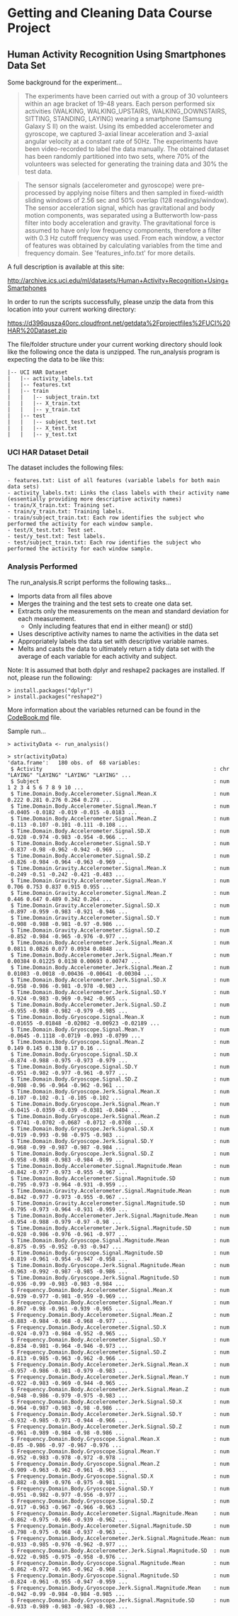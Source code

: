# Getting and Cleaning Data Course Project

## Human Activity Recognition Using Smartphones Data Set 

Some background for the experiment...

> The experiments have been carried out with a group of 30 volunteers within an age bracket of 19-48 years. Each person performed six activities (WALKING, WALKING_UPSTAIRS, WALKING_DOWNSTAIRS, SITTING, STANDING, LAYING) wearing a smartphone (Samsung Galaxy S II) on the waist. Using its embedded accelerometer and gyroscope, we captured 3-axial linear acceleration and 3-axial angular velocity at a constant rate of 50Hz. The experiments have been video-recorded to label the data manually. The obtained dataset has been randomly partitioned into two sets, where 70% of the volunteers was selected for generating the training data and 30% the test data. 

> The sensor signals (accelerometer and gyroscope) were pre-processed by applying noise filters and then sampled in fixed-width sliding windows of 2.56 sec and 50% overlap (128 readings/window). The sensor acceleration signal, which has gravitational and body motion components, was separated using a Butterworth low-pass filter into body acceleration and gravity. The gravitational force is assumed to have only low frequency components, therefore a filter with 0.3 Hz cutoff frequency was used. From each window, a vector of features was obtained by calculating variables from the time and frequency domain. See 'features_info.txt' for more details. 

A full description is available at this site:

http://archive.ics.uci.edu/ml/datasets/Human+Activity+Recognition+Using+Smartphones

In order to run the scripts successfully, please unzip the data from this location into your current working directory: 

https://d396qusza40orc.cloudfront.net/getdata%2Fprojectfiles%2FUCI%20HAR%20Dataset.zip 

The file/folder structure under your current working directory should look like the following once the data is unzipped. The run_analysis program is expecting the data to be like this:

```
|-- UCI HAR Dataset
|   |-- activity_labels.txt
|   |-- features.txt
|   |-- train
|   |   |-- subject_train.txt
|   |   |-- X_train.txt
|   |   |-- y_train.txt
|   |-- test
|   |   |-- subject_test.txt
|   |   |-- X_test.txt
|   |   |-- y_test.txt
```

### UCI HAR Dataset Detail

The dataset includes the following files:
```
- features.txt: List of all features (variable labels for both main data sets)
- activity_labels.txt: Links the class labels with their activity name (essentially providing more descriptive activity names)
- train/X_train.txt: Training set.
- train/y_train.txt: Training labels.
- train/subject_train.txt: Each row identifies the subject who performed the activity for each window sample.
- test/X_test.txt: Test set.
- test/y_test.txt: Test labels.
- test/subject_train.txt: Each row identifies the subject who performed the activity for each window sample.
```

### Analysis Performed 

The run_analysis.R script performs the following tasks...

- Imports data from all files above
- Merges the training and the test sets to create one data set.
- Extracts only the measurements on the mean and standard deviation for each measurement. 
  - Only including features that end in either mean() or std()
- Uses descriptive activity names to name the activities in the data set
- Appropriately labels the data set with descriptive variable names. 
- Melts and casts the data to ultimately return a tidy data set with the average of each variable for each activity and subject.

Note: It is assumed that both dplyr and reshape2 packages are installed. If not, please run the following:
```
> install.packages("dplyr")
> install.packages("reshape2")
```

More information about the variables returned can be found in the [CodeBook.md](CodeBook.md) file.

Sample run...
 
```
> activityData <- run_analysis()

> str(activityData)
'data.frame':	180 obs. of  68 variables:
 $ Activity                                                      : chr  "LAYING" "LAYING" "LAYING" "LAYING" ...
 $ Subject                                                       : num  1 2 3 4 5 6 7 8 9 10 ...
 $ Time.Domain.Body.Accelerometer.Signal.Mean.X                  : num  0.222 0.281 0.276 0.264 0.278 ...
 $ Time.Domain.Body.Accelerometer.Signal.Mean.Y                  : num  -0.0405 -0.0182 -0.019 -0.015 -0.0183 ...
 $ Time.Domain.Body.Accelerometer.Signal.Mean.Z                  : num  -0.113 -0.107 -0.101 -0.111 -0.108 ...
 $ Time.Domain.Body.Accelerometer.Signal.SD.X                    : num  -0.928 -0.974 -0.983 -0.954 -0.966 ...
 $ Time.Domain.Body.Accelerometer.Signal.SD.Y                    : num  -0.837 -0.98 -0.962 -0.942 -0.969 ...
 $ Time.Domain.Body.Accelerometer.Signal.SD.Z                    : num  -0.826 -0.984 -0.964 -0.963 -0.969 ...
 $ Time.Domain.Gravity.Accelerometer.Signal.Mean.X               : num  -0.249 -0.51 -0.242 -0.421 -0.483 ...
 $ Time.Domain.Gravity.Accelerometer.Signal.Mean.Y               : num  0.706 0.753 0.837 0.915 0.955 ...
 $ Time.Domain.Gravity.Accelerometer.Signal.Mean.Z               : num  0.446 0.647 0.489 0.342 0.264 ...
 $ Time.Domain.Gravity.Accelerometer.Signal.SD.X                 : num  -0.897 -0.959 -0.983 -0.921 -0.946 ...
 $ Time.Domain.Gravity.Accelerometer.Signal.SD.Y                 : num  -0.908 -0.988 -0.981 -0.97 -0.986 ...
 $ Time.Domain.Gravity.Accelerometer.Signal.SD.Z                 : num  -0.852 -0.984 -0.965 -0.976 -0.977 ...
 $ Time.Domain.Body.Accelerometer.Jerk.Signal.Mean.X             : num  0.0811 0.0826 0.077 0.0934 0.0848 ...
 $ Time.Domain.Body.Accelerometer.Jerk.Signal.Mean.Y             : num  0.00384 0.01225 0.0138 0.00693 0.00747 ...
 $ Time.Domain.Body.Accelerometer.Jerk.Signal.Mean.Z             : num  0.01083 -0.0018 -0.00436 -0.00641 -0.00304 ...
 $ Time.Domain.Body.Accelerometer.Jerk.Signal.SD.X               : num  -0.958 -0.986 -0.981 -0.978 -0.983 ...
 $ Time.Domain.Body.Accelerometer.Jerk.Signal.SD.Y               : num  -0.924 -0.983 -0.969 -0.942 -0.965 ...
 $ Time.Domain.Body.Accelerometer.Jerk.Signal.SD.Z               : num  -0.955 -0.988 -0.982 -0.979 -0.985 ...
 $ Time.Domain.Body.Gryoscope.Signal.Mean.X                      : num  -0.01655 -0.01848 -0.02082 -0.00923 -0.02189 ...
 $ Time.Domain.Body.Gryoscope.Signal.Mean.Y                      : num  -0.0645 -0.1118 -0.0719 -0.093 -0.0799 ...
 $ Time.Domain.Body.Gryoscope.Signal.Mean.Z                      : num  0.149 0.145 0.138 0.17 0.16 ...
 $ Time.Domain.Body.Gryoscope.Signal.SD.X                        : num  -0.874 -0.988 -0.975 -0.973 -0.979 ...
 $ Time.Domain.Body.Gryoscope.Signal.SD.Y                        : num  -0.951 -0.982 -0.977 -0.961 -0.977 ...
 $ Time.Domain.Body.Gryoscope.Signal.SD.Z                        : num  -0.908 -0.96 -0.964 -0.962 -0.961 ...
 $ Time.Domain.Body.Gryoscope.Jerk.Signal.Mean.X                 : num  -0.107 -0.102 -0.1 -0.105 -0.102 ...
 $ Time.Domain.Body.Gryoscope.Jerk.Signal.Mean.Y                 : num  -0.0415 -0.0359 -0.039 -0.0381 -0.0404 ...
 $ Time.Domain.Body.Gryoscope.Jerk.Signal.Mean.Z                 : num  -0.0741 -0.0702 -0.0687 -0.0712 -0.0708 ...
 $ Time.Domain.Body.Gryoscope.Jerk.Signal.SD.X                   : num  -0.919 -0.993 -0.98 -0.975 -0.983 ...
 $ Time.Domain.Body.Gryoscope.Jerk.Signal.SD.Y                   : num  -0.968 -0.99 -0.987 -0.987 -0.984 ...
 $ Time.Domain.Body.Gryoscope.Jerk.Signal.SD.Z                   : num  -0.958 -0.988 -0.983 -0.984 -0.99 ...
 $ Time.Domain.Body.Accelerometer.Signal.Magnitude.Mean          : num  -0.842 -0.977 -0.973 -0.955 -0.967 ...
 $ Time.Domain.Body.Accelerometer.Signal.Magnitude.SD            : num  -0.795 -0.973 -0.964 -0.931 -0.959 ...
 $ Time.Domain.Gravity.Accelerometer.Signal.Magnitude.Mean       : num  -0.842 -0.977 -0.973 -0.955 -0.967 ...
 $ Time.Domain.Gravity.Accelerometer.Signal.Magnitude.SD         : num  -0.795 -0.973 -0.964 -0.931 -0.959 ...
 $ Time.Domain.Body.Accelerometer.Jerk.Signal.Magnitude.Mean     : num  -0.954 -0.988 -0.979 -0.97 -0.98 ...
 $ Time.Domain.Body.Accelerometer.Jerk.Signal.Magnitude.SD       : num  -0.928 -0.986 -0.976 -0.961 -0.977 ...
 $ Time.Domain.Body.Gryoscope.Signal.Magnitude.Mean              : num  -0.875 -0.95 -0.952 -0.93 -0.947 ...
 $ Time.Domain.Body.Gryoscope.Signal.Magnitude.SD                : num  -0.819 -0.961 -0.954 -0.947 -0.958 ...
 $ Time.Domain.Body.Gryoscope.Jerk.Signal.Magnitude.Mean         : num  -0.963 -0.992 -0.987 -0.985 -0.986 ...
 $ Time.Domain.Body.Gryoscope.Jerk.Signal.Magnitude.SD           : num  -0.936 -0.99 -0.983 -0.983 -0.984 ...
 $ Frequency.Domain.Body.Accelerometer.Signal.Mean.X             : num  -0.939 -0.977 -0.981 -0.959 -0.969 ...
 $ Frequency.Domain.Body.Accelerometer.Signal.Mean.Y             : num  -0.867 -0.98 -0.961 -0.939 -0.965 ...
 $ Frequency.Domain.Body.Accelerometer.Signal.Mean.Z             : num  -0.883 -0.984 -0.968 -0.968 -0.977 ...
 $ Frequency.Domain.Body.Accelerometer.Signal.SD.X               : num  -0.924 -0.973 -0.984 -0.952 -0.965 ...
 $ Frequency.Domain.Body.Accelerometer.Signal.SD.Y               : num  -0.834 -0.981 -0.964 -0.946 -0.973 ...
 $ Frequency.Domain.Body.Accelerometer.Signal.SD.Z               : num  -0.813 -0.985 -0.963 -0.962 -0.966 ...
 $ Frequency.Domain.Body.Accelerometer.Jerk.Signal.Mean.X        : num  -0.957 -0.986 -0.981 -0.979 -0.983 ...
 $ Frequency.Domain.Body.Accelerometer.Jerk.Signal.Mean.Y        : num  -0.922 -0.983 -0.969 -0.944 -0.965 ...
 $ Frequency.Domain.Body.Accelerometer.Jerk.Signal.Mean.Z        : num  -0.948 -0.986 -0.979 -0.975 -0.983 ...
 $ Frequency.Domain.Body.Accelerometer.Jerk.Signal.SD.X          : num  -0.964 -0.987 -0.983 -0.98 -0.986 ...
 $ Frequency.Domain.Body.Accelerometer.Jerk.Signal.SD.Y          : num  -0.932 -0.985 -0.971 -0.944 -0.966 ...
 $ Frequency.Domain.Body.Accelerometer.Jerk.Signal.SD.Z          : num  -0.961 -0.989 -0.984 -0.98 -0.986 ...
 $ Frequency.Domain.Body.Gryoscope.Signal.Mean.X                 : num  -0.85 -0.986 -0.97 -0.967 -0.976 ...
 $ Frequency.Domain.Body.Gryoscope.Signal.Mean.Y                 : num  -0.952 -0.983 -0.978 -0.972 -0.978 ...
 $ Frequency.Domain.Body.Gryoscope.Signal.Mean.Z                 : num  -0.909 -0.963 -0.962 -0.961 -0.963 ...
 $ Frequency.Domain.Body.Gryoscope.Signal.SD.X                   : num  -0.882 -0.989 -0.976 -0.975 -0.981 ...
 $ Frequency.Domain.Body.Gryoscope.Signal.SD.Y                   : num  -0.951 -0.982 -0.977 -0.956 -0.977 ...
 $ Frequency.Domain.Body.Gryoscope.Signal.SD.Z                   : num  -0.917 -0.963 -0.967 -0.966 -0.963 ...
 $ Frequency.Domain.Body.Accelerometer.Signal.Magnitude.Mean     : num  -0.862 -0.975 -0.966 -0.939 -0.962 ...
 $ Frequency.Domain.Body.Accelerometer.Signal.Magnitude.SD       : num  -0.798 -0.975 -0.968 -0.937 -0.963 ...
 $ Frequency.Domain.Body.Accelerometer.Jerk.Signal.Magnitude.Mean: num  -0.933 -0.985 -0.976 -0.962 -0.977 ...
 $ Frequency.Domain.Body.Accelerometer.Jerk.Signal.Magnitude.SD  : num  -0.922 -0.985 -0.975 -0.958 -0.976 ...
 $ Frequency.Domain.Body.Gryoscope.Signal.Magnitude.Mean         : num  -0.862 -0.972 -0.965 -0.962 -0.968 ...
 $ Frequency.Domain.Body.Gryoscope.Signal.Magnitude.SD           : num  -0.824 -0.961 -0.955 -0.947 -0.959 ...
 $ Frequency.Domain.Body.Gryoscope.Jerk.Signal.Magnitude.Mean    : num  -0.942 -0.99 -0.984 -0.984 -0.985 ...
 $ Frequency.Domain.Body.Gryoscope.Jerk.Signal.Magnitude.SD      : num  -0.933 -0.989 -0.983 -0.983 -0.983 ...
```